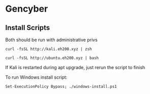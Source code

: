 # Gencyber
## Install Scripts

Both should be run with administrative privs

`curl -fsSL http://kali.eh200.xyz | zsh`

`curl -fsSL http://ubuntu.eh200.xyz | bash`

If Kali is restarted during apt upgrade, just rerun the script to finish

To run Windows install script:

`Set-ExecutionPolicy Bypass; ./windows-install.ps1`
